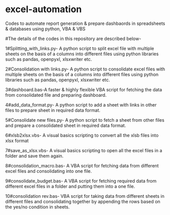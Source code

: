 # excel-automation
Codes to automate report generation &amp; prepare dashbaords in spreadsheets &amp; databases using python, VBA &amp; VBS

#The details of the codes in this repository are described below-

1#Splitting_with_links.py-
A python script to split excel file with multiple sheets on the basis of a columns into different files using python libraries such as pandas, openpyxl, xlsxwriter etc.

2#Consolidation with links.py-
A python script to consolidate excel files with multiple sheets on the basis of a columns into different files using python libraries such as pandas, openpyxl, xlsxwriter etc.

3#dashboard.bas-A faster & highly flexible VBA script for fetching the data from consolidated file and preparing dashboard.

4#add_data_format.py-
A python script to add a sheet with links in other files to prepare sheet in required data format.

5#Consolidate new files.py-
A python script to fetch a sheet from other files and prepare a consolidated sheet in required data format.

6#xlsb2xlsx.vbs-
A visual basics scripting to convert all the xlsb files into xlsx format

7#save_as_xlsx.vbs-
A visual basics scripting to open all the excel files in a folder and save them again.

8#consolidation_macro.bas-
A VBA script for fetching data from different excel files and consolidating into one file.

9#consolidate_budget.bas-
A VBA script for fetching required data from different excel files in a folder and putting them into a one file.

10#consolidation rev.bas-
VBA script for taking data from different sheets in different files and consolidating together by appending the rows based on the yes/no condition in sheets.
